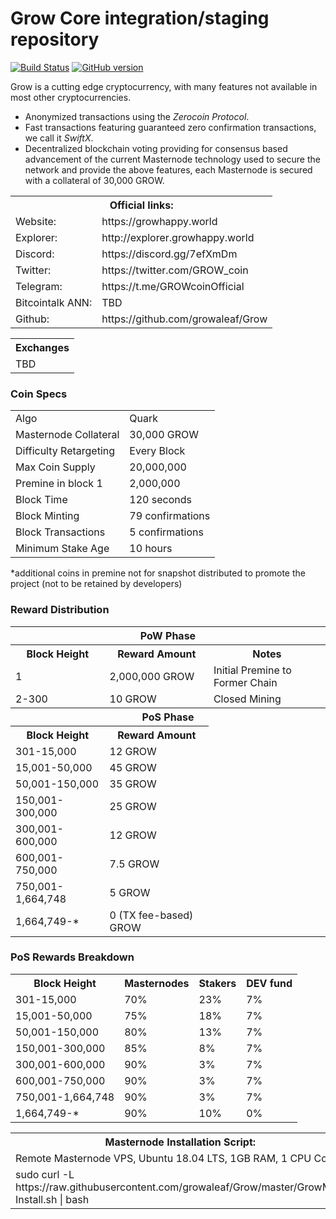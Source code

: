 Grow Core integration/staging repository
=====================================

[![Build Status](https://travis-ci.org/growaleaf/Grow.svg?branch=master)](https://travis-ci.org/growaleaf/Grow) [![GitHub version](https://img.shields.io/twitter/url/https://github.com/growaleaf/Grow.svg?style=social)](https://twitter.com/intent/tweet?text=Wow:&url=http%3A%2F%2Fgithub.com%2Fgrow%2Fgrow)

Grow is a cutting edge cryptocurrency, with many features not available in most other cryptocurrencies.
- Anonymized transactions using the _Zerocoin Protocol_.
- Fast transactions featuring guaranteed zero confirmation transactions, we call it _SwiftX_.
- Decentralized blockchain voting providing for consensus based advancement of the current Masternode
  technology used to secure the network and provide the above features, each Masternode is secured
  with a collateral of 30,000 GROW.

  
<table>
  <th colspan=2>Official links:</th>

<tr><td>Website:</td><td> https://growhappy.world</td></tr>
<tr><td>Explorer:</td><td> http://explorer.growhappy.world</td></tr>
<tr><td>Discord:</td><td> https://discord.gg/7efXmDm</td></tr>
<tr><td>Twitter:</td><td> https://twitter.com/GROW_coin</td></tr>
<tr><td>Telegram:</td><td>https://t.me/GROWcoinOfficial</td></tr>
<tr><td>Bitcointalk ANN:</td><td> TBD</td></tr>
<tr><td>Github:</td><td> https://github.com/growaleaf/Grow</td></tr>
</table>

<table>
  <th colspan=2>Exchanges</th>

<tr><td>TBD</td></tr>
</table>



### Coin Specs
<table>
<tr><td>Algo</td><td>Quark</td></tr>
  <tr><td>Masternode Collateral</td><td>30,000 GROW</td></tr>
<tr><td>Difficulty Retargeting</td><td>Every Block</td></tr>
<tr><td>Max Coin Supply</td><td>20,000,000</td></tr>
<tr><td>Premine in block 1</td><td>2,000,000</td></tr>
  <tr><td>Block Time</td><td>120 seconds</td></tr>
  <tr><td>Block Minting</td><td>79 confirmations</td></tr>
  <tr><td>Block Transactions</td><td>5 confirmations</td></tr>
  <tr><td>Minimum Stake Age</td><td>10 hours</td></tr>
</table>
*additional coins in premine not for snapshot distributed to promote the project (not to be retained by developers)

### Reward Distribution

<table>
<th colspan=4>PoW Phase</th>
<tr><th>Block Height</th><th>Reward Amount</th><th>Notes</th></tr>
<tr><td>1</td><td>2,000,000 GROW</td><td>Initial Premine to Former Chain</td></tr>
<tr><td>2-300</td><td>10 GROW</td><td>Closed Mining</td></tr>
<tr><th colspan=4>PoS Phase</th></tr>
<tr><th>Block Height</th><th colspan=1>Reward Amount</th></tr>
<tr><td>301-15,000</td><td>12 GROW</td></tr>
<tr><td>15,001-50,000</td><td>45 GROW</td></tr>
<tr><td>50,001-150,000</td><td>35 GROW</td></tr>
<tr><td>150,001-300,000</td><td>25 GROW</td></tr>
   <tr><td>300,001-600,000</td><td>12 GROW</td></tr>
   <tr><td>600,001-750,000</td><td>7.5 GROW</td></tr>
   <tr><td>750,001-1,664,748</td><td>5 GROW</td></tr>
<tr><td>1,664,749-*</td><td>0 (TX fee-based) GROW</td></tr>
</table>

### PoS Rewards Breakdown

<table>
  <tr><th>Block Height</th><th>Masternodes </th> <th> Stakers</th> <th> DEV fund</th></tr>
<tr><td>301-15,000</td><td>70%</td> <td>23% </td> <td> 7% </td></tr>
<tr><td>15,001-50,000</td><td>75%</td> <td>18% </td> <td> 7% </td></tr>
<tr><td>50,001-150,000</td><td>80%</td> <td>13% </td> <td> 7% </td></tr>
<tr><td>150,001-300,000</td><td>85%</td> <td>8% </td> <td> 7% </td></tr>
<tr><td>300,001-600,000</td><td>90%</td> <td>3% </td> <td> 7% </td></tr>
<tr><td>600,001-750,000</td><td>90%</td> <td>3% </td> <td> 7% </td></tr>
  <tr><td>750,001-1,664,748</td><td>90%</td> <td>3% </td> <td> 7% </td></tr>
<tr><td>1,664,749-*</td><td>90%</td> <td>10% </td> <td> 0% </td></tr>

</table>


<table>
  <th colspan=1>Masternode Installation Script:</th>
  <tr><td>Remote Masternode VPS, Ubuntu 18.04 LTS, 1GB RAM, 1 CPU Core </td></td>  
<tr><td>sudo curl -L https://raw.githubusercontent.com/growaleaf/Grow/master/GrowMN-Install.sh | bash</td></td>
</table>
